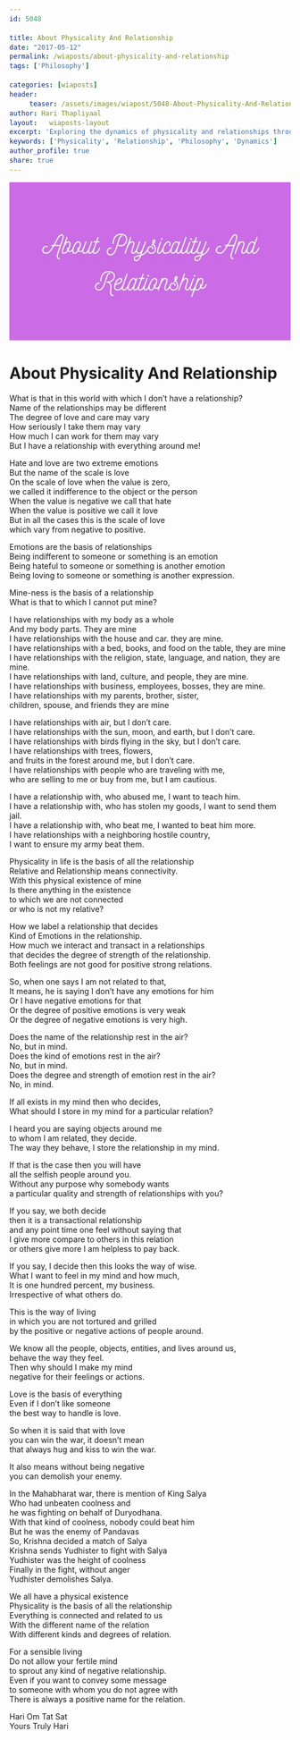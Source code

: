 ```yaml
--- 
id: 5048

title: About Physicality And Relationship
date: "2017-05-12"
permalink: /wiaposts/about-physicality-and-relationship
tags: ['Philosophy']    

categories: [wiaposts] 
header:
     teaser: /assets/images/wiapost/5048-About-Physicality-And-Relationship.jpg
author: Hari Thapliyaal 
layout:   wiaposts-layout
excerpt: 'Exploring the dynamics of physicality and relationships through philosophical insights.' 
keywords: ['Physicality', 'Relationship', 'Philosophy', 'Dynamics']
author_profile: true 
share: true 
---
```


![About Physicality And Relationship](/assets/images/wiapost/5048-About-Physicality-And-Relationship.jpg)     
   
# About Physicality And Relationship
    
What is that in this world with which I don’t have a relationship?     
Name of the relationships may be different     
The degree of love and care may vary     
How seriously I take them may vary     
How much I can work for them may vary     
But I have a relationship with everything around me!    
    
Hate and love are two extreme emotions     
But the name of the scale is love     
On the scale of love when the value is zero,     
we called it indifference to the object or the person     
When the value is negative we call that hate     
When the value is positive we call it love     
But in all the cases this is the scale of love     
which vary from negative to positive.    
    
Emotions are the basis of relationships     
Being indifferent to someone or something is an emotion     
Being hateful to someone or something is another emotion     
Being loving to someone or something is another expression.    
    
Mine-ness is the basis of a relationship     
What is that to which I cannot put mine?    
    
I have relationships with my body as a whole     
And my body parts. They are mine     
I have relationships with the house and car. they are mine.     
I have relationships with a bed, books, and food on the table, they are mine     
I have relationships with the religion, state, language, and nation, they are mine.     
I have relationships with land, culture, and people, they are mine.     
I have relationships with business, employees, bosses, they are mine.     
I have relationships with my parents, brother, sister,     
children, spouse, and friends they are mine    
    
I have relationships with air, but I don’t care.     
I have relationships with the sun, moon, and earth, but I don’t care.     
I have relationships with birds flying in the sky, but I don’t care.     
I have relationships with trees, flowers,     
and fruits in the forest around me, but I don’t care.     
I have relationships with people who are traveling with me,     
who are selling to me or buy from me, but I am cautious.    
    
I have a relationship with, who abused me, I want to teach him.     
I have a relationship with, who has stolen my goods, I want to send them jail.     
I have a relationship with, who beat me, I wanted to beat him more.     
I have relationships with a neighboring hostile country,     
I want to ensure my army beat them.    
    
Physicality in life is the basis of all the relationship     
Relative and Relationship means connectivity.     
With this physical existence of mine     
Is there anything in the existence     
to which we are not connected     
or who is not my relative?    
    
How we label a relationship that decides     
Kind of Emotions in the relationship.     
How much we interact and transact in a relationships     
that decides the degree of strength of the relationship.     
Both feelings are not good for positive strong relations.    
    
So, when one says I am not related to that,     
It means, he is saying I don’t have any emotions for him     
Or I have negative emotions for that     
Or the degree of positive emotions is very weak     
Or the degree of negative emotions is very high.    
    
Does the name of the relationship rest in the air?     
No, but in mind.     
Does the kind of emotions rest in the air?     
No, but in mind.     
Does the degree and strength of emotion rest in the air?     
No, in mind.    
    
If all exists in my mind then who decides,     
What should I store in my mind for a particular relation?    
    
I heard you are saying objects around me     
to whom I am related, they decide.     
The way they behave, I store the relationship in my mind.    
    
If that is the case then you will have     
all the selfish people around you.     
Without any purpose why somebody wants     
a particular quality and strength of relationships with you?    
    
If you say, we both decide     
then it is a transactional relationship     
and any point time one feel without saying that     
I give more compare to others in this relation     
or others give more I am helpless to pay back.    
    
If you say, I decide then this looks the way of wise.     
What I want to feel in my mind and how much,     
It is one hundred percent, my business.     
Irrespective of what others do.    
    
This is the way of living     
in which you are not tortured and grilled     
by the positive or negative actions of people around.    
    
We know all the people, objects, entities, and lives around us,     
behave the way they feel.     
Then why should I make my mind     
negative for their feelings or actions.    
    
Love is the basis of everything     
Even if I don’t like someone     
the best way to handle is love.    
    
So when it is said that with love     
you can win the war, it doesn’t mean     
that always hug and kiss to win the war.    
    
It also means without being negative     
you can demolish your enemy.    
    
In the Mahabharat war, there is mention of King Salya     
Who had unbeaten coolness and     
he was fighting on behalf of Duryodhana.     
With that kind of coolness, nobody could beat him     
But he was the enemy of Pandavas     
So, Krishna decided a match of Salya     
Krishna sends Yudhister to fight with Salya     
Yudhister was the height of coolness     
Finally in the fight, without anger     
Yudhister demolishes Salya.    
    
We all have a physical existence     
Physicality is the basis of all the relationship     
Everything is connected and related to us     
With the different name of the relation     
With different kinds and degrees of relation.    
    
For a sensible living     
Do not allow your fertile mind     
to sprout any kind of negative relationship.     
Even if you want to convey some message     
to someone with whom you do not agree with     
There is always a positive name for the relation.    
    
Hari Om Tat Sat     
Yours Truly Hari    

